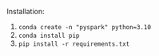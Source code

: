 Installation:

1. `conda create -n "pyspark" python=3.10`
2. `conda install pip`
2. `pip install -r requirements.txt`